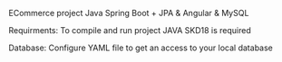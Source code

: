 ECommerce project Java Spring Boot + JPA & Angular & MySQL

Requirments:
To compile and run project JAVA SKD18 is required

Database:
Configure YAML file to get an access to your local database
